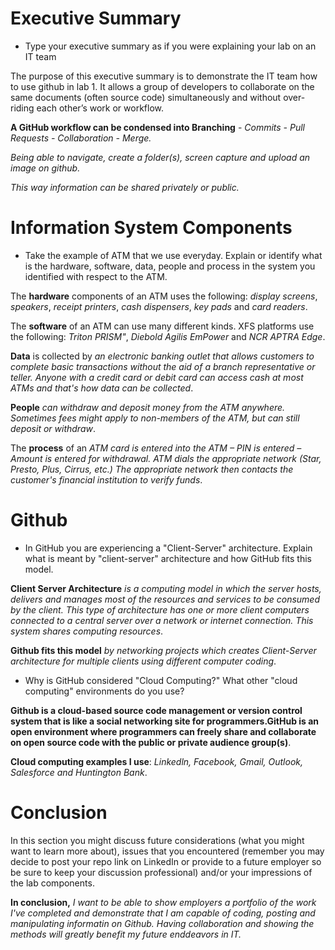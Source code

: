 # Executive Summary
* Type your executive summary as if you were explaining your lab on an IT team

The purpose of this executive summary is to demonstrate the IT team how to use github in lab 1. It allows a group of developers to collaborate on the same documents (often source code) simultaneously and without over-riding each other’s work or workflow.

**A GitHub workflow can be condensed into Branching** - *Commits - Pull Requests - Collaboration - Merge.*

*Being able to navigate, create a folder(s), screen capture and upload an image on github.*

*This way information can be shared privately or public.*

# Information System Components  

* Take the example of ATM that we use everyday. Explain or identify what is the hardware, software, data, people and process in the system you identified with respect to the ATM.

The **hardware** components of an ATM uses the following: *display screens*, *speakers*, *receipt printers*, *cash dispensers*, *key pads* and *card readers*.

The **software** of an ATM can use many different kinds. XFS platforms use the following: *Triton PRISM"*, *Diebold Agilis EmPower* and *NCR APTRA Edge*.

**Data** is collected by *an electronic banking outlet that allows customers to complete basic transactions without the aid of a branch representative or teller. Anyone with a credit card or debit card can access cash at most ATMs and that's how data can be collected*.

**People** *can withdraw and deposit money from the ATM anywhere. Sometimes fees might apply to non-members of the ATM, but can still deposit or withdraw*.

The **process** of an *ATM card is entered into the ATM – PIN is entered – Amount is entered for withdrawal. ATM dials the appropriate network (Star, Presto, Plus, Cirrus, etc.) The appropriate network then contacts the customer's financial institution to verify funds*.

# Github

* In GitHub you are experiencing a "Client-Server" architecture.  Explain what is meant by "client-server" architecture and how GitHub fits this model. 

**Client Server Architecture** *is a computing model in which the server hosts, delivers and manages most of the resources and services to be consumed by the client. This type of architecture has one or more client computers connected to a central server over a network or internet connection. This system shares computing resources*. 

**Github fits this model** *by networking projects which creates Client-Server architecture for multiple clients using different computer coding*.

* Why is GitHub considered "Cloud Computing?" What other "cloud computing" environments do you use?

**Github is a cloud-based source code management or version control system that is like a social networking site for programmers.GitHub is an open environment where programmers can freely share and collaborate on open source code with the public or private audience group(s)**.

**Cloud computing examples I use**: *Linkedln, Facebook, Gmail, Outlook, Salesforce and Huntington Bank*.

# Conclusion
In this section you might discuss future considerations (what you might want to learn more about), issues that you encountered (remember you may decide to post your repo link on LinkedIn or provide to a future employer so be sure to keep your discussion professional) and/or your impressions of the lab components.

**In conclusion,** *I want to be able to show employers a portfolio of the work I've completed and demonstrate that I am capable of coding, posting and manipulating informatin on Github. Having collaboration and showing the methods will greatly benefit my future enddeavors in IT.*
